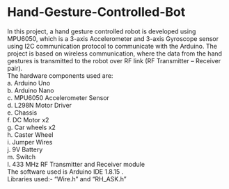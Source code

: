 # Hand-Gesture-Controlled-Bot
In this project, a hand gesture controlled robot is developed using MPU6050, which is a 3-axis Accelerometer and 3-axis Gyroscope sensor using I2C communication protocol to communicate with the Arduino. The project is based on wireless communication, where the data from the hand gestures is transmitted to the robot over RF link (RF Transmitter – Receiver pair).
<br />The hardware components used are:
<br />  a. Arduino Uno
<br />  b. Arduino Nano
<br />  c. MPU6050 Accelerometer Sensor
<br />  d. L298N Motor Driver
<br />  e. Chassis
<br />  f. DC Motor x2
<br />  g. Car wheels x2
<br />  h. Caster Wheel
<br />  i. Jumper Wires
<br />  j. 9V Battery
<br />  m. Switch
<br /> l. 433 MHz RF Transmitter and Receiver module
<br />The software used is Arduino IDE 1.8.15 .
<br />Libraries used:- “Wire.h” and “RH_ASK.h”

